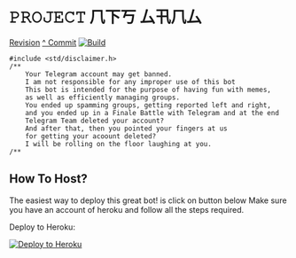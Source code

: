 # 𝙿𝚁𝙾𝙹𝙴𝙲𝚃 𠘨下丂 厶卂𠘨厶
[Revision](https://github.com/MoveAngel/One4uBot)
[^ Commit](https://github.com/MoveAngel/One4uBot/commits/sql-extended)
[![Build](https://github.com/HafizZiq/NFS-Gang/workflows/FailedChecker/badge.svg?branch=master)](https://github.com/HafizZiq/NFS-Gang/actions "build")


```
#include <std/disclaimer.h>
/**
    Your Telegram account may get banned.
    I am not responsible for any improper use of this bot
    This bot is intended for the purpose of having fun with memes,
    as well as efficiently managing groups.
    You ended up spamming groups, getting reported left and right,
    and you ended up in a Finale Battle with Telegram and at the end
    Telegram Team deleted your account?
    And after that, then you pointed your fingers at us
    for getting your acoount deleted?
    I will be rolling on the floor laughing at you.
/**
```

## How To Host?

The easiest way to deploy this great bot! is click on button below
Make sure you have an account of heroku and follow all the steps required.

Deploy to Heroku:
<p align="left"><a href="https://heroku.com/deploy?template=https://github.com/HafizZiq/NFS-Gang/tree/WIP"> <img src="https://www.herokucdn.com/deploy/button.svg" alt="Deploy to Heroku" /></a></p>
